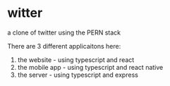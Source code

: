 # witter

a clone of twitter using the PERN stack

There are 3 different applicaitons here:
  1. the website - using typescript and react
  2. the mobile app - using typescript and react native
  3. the server - using typescript and express
